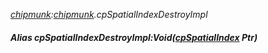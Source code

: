 _[chipmunk](../../modules/chipmunk/chipmunk-module.md):[chipmunk](../../modules/chipmunk/chipmunk-module.md).cpSpatialIndexDestroyImpl_
##### Alias cpSpatialIndexDestroyImpl:Void([cpSpatialIndex](../../modules/chipmunk/chipmunk-cpspatialindex.md) Ptr)
